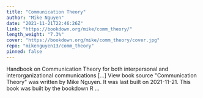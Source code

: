 ```yaml
---
title: "Communication Theory"
author: "Mike Nguyen"
date: "2021-11-21T22:46:26Z"
link: "https://bookdown.org/mike/comm_theory/"
length_weight: "7.3%"
cover: "https://bookdown.org/mike/comm_theory/cover.jpg"
repo: "mikenguyen13/comm_theory"
pinned: false
---
```


Handbook on Communication Theory for both interpersonal and interorganizational communications [...] View book source "Communication Theory" was written by Mike Nguyen. It was last built on 2021-11-21. This book was built by the bookdown R ...
